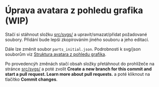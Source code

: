 # Úprava avatara z pohledu grafika (WIP)
Stačí si stáhnout složku [src/svgs/](https://download-directory.github.io/?url=https%3A%2F%2Fgithub.com%2FIndigoMultimediaTeam%2Fsvg-based-bigheads%2Ftree%2Fmaster%2Fsrc%2Fsvgs) a upravit/smazat/přidat požadované soubory. Přidání bude lepší zkopírováním jiného souboru a jeho editací.

Dále lze změnit soubor `parts_initial.json`. Podrobnosti k svg/json souborům viz [Struktura avatara z pohledu grafika](svgs.cs.md).

Po provedencýh změnách stačí obsah složky přetáhnout do prohlížeče na stránce [src/svgs/](../src/svgs/) a poté zvolit **Create a new branch for this commit and start a pull request. Learn more about pull requests.** a poté kliknout na tlačítko **Commit changes**.